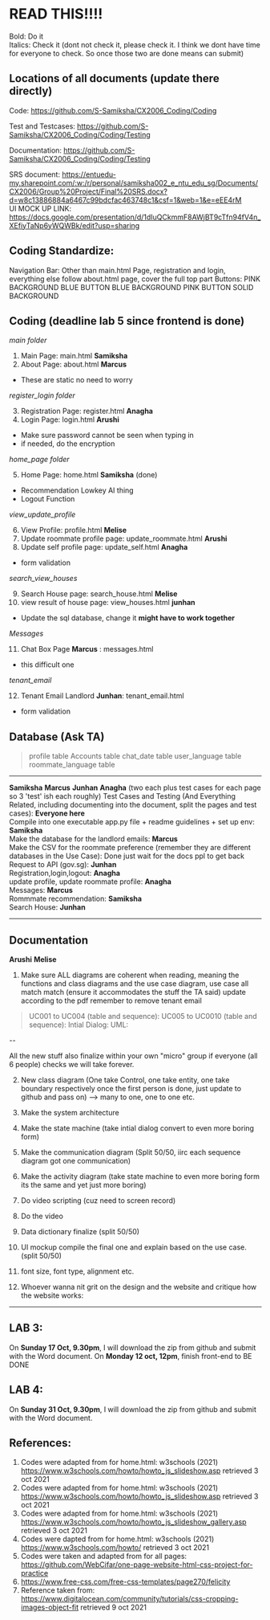 # READ THIS!!!!
Bold: Do it<br>
Italics: Check it (dont not check it, please check it. I think we dont have time for everyone to check. So once those two are done means can submit) <br>

## Locations of all documents (update there directly)
Code: https://github.com/S-Samiksha/CX2006_Coding/Coding <br>

Test and Testcases: https://github.com/S-Samiksha/CX2006_Coding/Coding/Testing <br>

Documentation: https://github.com/S-Samiksha/CX2006_Coding/Coding/Testing

SRS document: https://entuedu-my.sharepoint.com/:w:/r/personal/samiksha002_e_ntu_edu_sg/Documents/CX2006/Group%20Project/Final%20SRS.docx?d=w8c13886884a6467c99bdcfac463748c1&csf=1&web=1&e=eEE4rM <br>
UI MOCK UP LINK:  https://docs.google.com/presentation/d/1dIuQCkmmF8AWjBT9cTfn94fV4n_XEfiyTaNp6yWQWBk/edit?usp=sharing <br>




## Coding Standardize:

Navigation Bar: Other than main.html Page, registration and login, everything else follow about.html page, cover the full top part 
Buttons: PINK BACKGROUND BLUE BUTTON BLUE BACKGROUND PINK BUTTON SOLID BACKGROUND


## Coding (deadline lab 5 since frontend is done)

*main folder* <br>

1. Main Page: main.html **Samiksha** 
2. About Page: about.html **Marcus** 

- These are static no need to worry


*register_login folder* <br>

3. Registration Page: register.html **Anagha** 
4. Login Page: login.html **Arushi** 

- Make sure password cannot be seen when typing in 
- if needed, do the encryption 

*home_page folder*

5. Home Page: home.html **Samiksha** (done)
- Recommendation Lowkey AI thing 
- Logout Function

*view_update_profile* <br>

6. View Profile: profile.html **Melise** 
7. Update roommate profile page: update_roommate.html **Arushi**
8. Update self profile page: update_self.html **Anagha** 

- form validation 


*search_view_houses* <br>

9. Search House page: search_house.html **Melise** 
10. view result of house page: view_houses.html **junhan** 
- Update the sql database, change it **might have to work together** 

*Messages*

11. Chat Box Page **Marcus** : messages.html
- this difficult one

*tenant_email*

12. Tenant Email Landlord **Junhan**: tenant_email.html
- form validation 

## Database (Ask TA)
> profile table 
> Accounts table
> chat_date table
> user_language table
> roommate_language table 

---
**Samiksha** **Marcus** **Junhan** **Anagha** (two each plus test cases for each page so 3 'test' ish each roughly)
Test Cases and Testing (And Everything Related, including documenting into the document, split the pages and test cases): **Everyone here** <br>
Compile into one executable app.py file + readme guidelines + set up env: **Samiksha** <br>
Make the database for the landlord emails: **Marcus** <br>
Make the CSV for the roommate preference (remember they are different databases in the Use Case):  Done just wait for the docs ppl to get back
Request to API (gov.sg): **Junhan** <br>
Registration,login,logout: **Anagha**  
update profile, update roommate profile: **Anagha**  
Messages: **Marcus**  
Rommmate recommendation: **Samiksha**  
Search House: **Junhan**  

---

## Documentation
**Arushi** **Melise**
1. Make sure ALL diagrams are coherent when reading, meaning the functions and class diagrams and the use case diagram, use case all match match (ensure it accommodates the stuff the TA said)  update according to the pdf
remember to remove tenant email 

> UC001 to UC004 (table and sequence): 
> UC005 to UC0010 (table and sequence): 
> Intial Dialog:
> UML: 

--

All the new stuff
also finalize within your own "micro" group if everyone (all 6 people) checks we will take forever. 

2. New class diagram   (One take Control, one take entity, one take boundary respectively once the first person is done, just update to github and pass on) --> many to one, one to one etc. 

3. Make the system architecture 

4. Make the state machine (take intial dialog convert to even more boring form)

5. Make the communication diagram  (Split 50/50, iirc each sequence diagram got one communication)

6. Make the activity diagram  (take state machine to even more boring form its the same and yet just more boring)

7. Do video scripting  (cuz need to screen record)

8. Do the video 

9. Data dictionary finalize   (split 50/50)

10. UI mockup compile the final one and explain based on the use case.  (split 50/50)

11. font size, font type, alignment etc. 

12. Whoever wanna nit grit on the design and the website and critique how the website works: 

---
## LAB 3: 

On **Sunday 17 Oct, 9.30pm**, I will download the zip from github and submit with the Word document. 
On **Monday 12 oct, 12pm**, finish front-end to BE DONE 


## LAB 4:
On **Sunday 31 Oct, 9.30pm**, I will download the zip from github and submit with the Word document. 




## References:

1. Codes were adapted from for home.html: w3schools (2021) https://www.w3schools.com/howto/howto_js_slideshow.asp retrieved 3 oct 2021
2. Codes were adapted from for home.html: w3schools (2021) https://www.w3schools.com/howto/howto_js_slideshow.asp retrieved 3 oct 2021
3. Codes were adapted from for home.html: w3schools (2021) https://www.w3schools.com/howto/howto_js_slideshow_gallery.asp retrieved 3 oct 2021
4. Codes were dapted from for home.html: w3schools (2021) https://www.w3schools.com/howto/ retrieved 3 oct 2021
5. Codes were taken and adapted from for all pages: https://github.com/WebCifar/one-page-website-html-css-project-for-practice 
6. https://www.free-css.com/free-css-templates/page270/felicity 
7. Reference taken from: https://www.digitalocean.com/community/tutorials/css-cropping-images-object-fit retrieved 9 oct 2021







